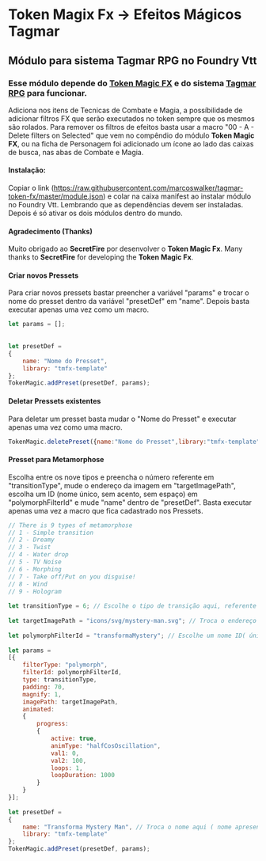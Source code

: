 # Token Magix Fx -> Efeitos Mágicos Tagmar
## Módulo para sistema Tagmar RPG no Foundry Vtt
### Esse módulo depende do [Token Magic FX](https://foundryvtt.com/packages/tokenmagic) e do sistema [Tagmar RPG](https://foundryvtt.com/packages/tagmar) para funcionar.
Adiciona nos itens de Tecnicas de Combate e Magia, a possíbilidade de adicionar filtros FX que serão executados no token sempre que os mesmos são rolados. Para remover os filtros de efeitos basta usar a macro "00 - A - Delete filters on Selected" que vem no compêndio do módulo **Token Magic FX**, ou na ficha de Personagem foi adicionado um ícone ao lado das caixas de busca, nas abas de Combate e Magia.

#### Instalação:
Copiar o link (https://raw.githubusercontent.com/marcoswalker/tagmar-token-fx/master/module.json) e colar na caixa manifest ao instalar módulo no Foundry Vtt. Lembrando que as dependências devem ser instaladas. Depois é só ativar os dois módulos dentro do mundo.

#### Agradecimento (Thanks)
Muito obrigado ao **SecretFire** por desenvolver o **Token Magic Fx**.
Many thanks to **SecretFire** for developing the **Token Magic Fx**.

#### Criar novos Pressets
Para criar novos pressets bastar preencher a variável "params" e trocar o nome do presset dentro da variável "presetDef" em "name". Depois basta executar apenas uma vez como um macro.
~~~javascript
let params = [];
 
 
let presetDef =
{
    name: "Nome do Presset",
    library: "tmfx-template"
};
TokenMagic.addPreset(presetDef, params);
~~~


#### Deletar Pressets existentes
Para deletar um presset basta mudar o "Nome do Presset" e executar apenas uma vez como uma macro.
~~~javascript
TokenMagic.deletePreset({name:"Nome do Presset",library:"tmfx-template"});
~~~

#### Presset para Metamorphose
Escolha entre os nove tipos e preencha o número referente em "transitionType", mude o endereço da imagem em "targetImagePath", escolha um ID (nome único, sem acento, sem espaço) em "polymorphFilterId" e mude "name" dentro de "presetDef". Basta executar apenas uma vez a macro que fica cadastrado nos Pressets.
~~~javascript
// There is 9 types of metamorphose
// 1 - Simple transition
// 2 - Dreamy
// 3 - Twist
// 4 - Water drop
// 5 - TV Noise
// 6 - Morphing
// 7 - Take off/Put on you disguise!
// 8 - Wind
// 9 - Hologram
 
let transitionType = 6; // Escolhe o tipo de transição aqui, referente aos números de cima
 
let targetImagePath = "icons/svg/mystery-man.svg"; // Troca o endereço da imagem aqui.
 
let polymorphFilterId = "transformaMystery"; // Escolhe um nome ID( único, sem espaços, sem acentos )
 
let params =
[{
    filterType: "polymorph",
    filterId: polymorphFilterId,
    type: transitionType,
    padding: 70,
    magnify: 1,
    imagePath: targetImagePath,
    animated:
    {
        progress:
        {
            active: true,
            animType: "halfCosOscillation",
            val1: 0,
            val2: 100,
            loops: 1,
            loopDuration: 1000
        }
    }
}];
 
let presetDef =
{
    name: "Transforma Mystery Man", // Troca o nome aqui ( nome apresentável )
    library: "tmfx-template"
};
TokenMagic.addPreset(presetDef, params);
~~~